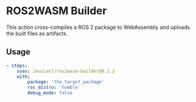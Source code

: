 # ROS2WASM Builder

This action cross-compiles a ROS 2 package to WebAssembly and uploads the built files as artifacts.

## Usage

```yaml
- steps:
    uses: ihuicatl/ros2wasm-builder@0.1.2
    with:
        package: 'the_target_package'
        ros_distro: 'humble'
        debug_mode: false
```
